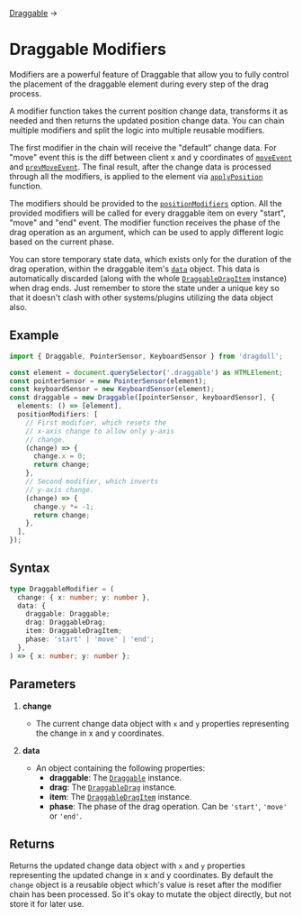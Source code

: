 [Draggable](/draggable) →

# Draggable Modifiers

Modifiers are a powerful feature of Draggable that allow you to fully control the placement of the draggable element during every step of the drag process.

A modifier function takes the current position change data, transforms it as needed and then returns the updated position change data. You can chain multiple modifiers and split the logic into multiple reusable modifiers.

The first modifier in the chain will receive the "default" change data. For "move" event this is the diff between client x and y coordinates of [`moveEvent`](/draggable-drag#moveevent) and [`prevMoveEvent`](/draggable-drag#prevmoveevent). The final result, after the change data is processed through all the modifiers, is applied to the element via [`applyPosition`](/draggable#applyposition) function.

The modifiers should be provided to the [`positionModifiers`](/draggable#positionmodifiers) option. All the provided modifiers will be called for every draggable item on every "start", "move" and "end" event. The modifier function receives the phase of the drag operation as an argument, which can be used to apply different logic based on the current phase.

You can store temporary state data, which exists only for the duration of the drag operation, within the draggable item's [`data`](/draggable-drag-item#data) object. This data is automatically discarded (along with the whole [`DraggableDragItem`](/draggable-drag-item) instance) when drag ends. Just remember to store the state under a unique key so that it doesn't clash with other systems/plugins utilizing the data object also.

## Example

```ts
import { Draggable, PointerSensor, KeyboardSensor } from 'dragdoll';

const element = document.querySelector('.draggable') as HTMLElement;
const pointerSensor = new PointerSensor(element);
const keyboardSensor = new KeyboardSensor(element);
const draggable = new Draggable([pointerSensor, keyboardSensor], {
  elements: () => [element],
  positionModifiers: [
    // First modifier, which resets the
    // x-axis change to allow only y-axis
    // change.
    (change) => {
      change.x = 0;
      return change;
    },
    // Second modifier, which inverts
    // y-axis change.
    (change) => {
      change.y *= -1;
      return change;
    },
  ],
});
```

## Syntax

```ts
type DraggableModifier = (
  change: { x: number; y: number },
  data: {
    draggable: Draggable;
    drag: DraggableDrag;
    item: DraggableDragItem;
    phase: 'start' | 'move' | 'end';
  },
) => { x: number; y: number };
```

## Parameters

1. **change**
   - The current change data object with `x` and `y` properties representing the change in x and y coordinates.

2. **data**
   - An object containing the following properties:
     - **draggable**: The [`Draggable`](/draggable) instance.
     - **drag**: The [`DraggableDrag`](/draggable-drag) instance.
     - **item**: The [`DraggableDragItem`](/draggable-drag-item) instance.
     - **phase**: The phase of the drag operation. Can be `'start'`, `'move'` or `'end'`.

## Returns

Returns the updated change data object with `x` and `y` properties representing the updated change in x and y coordinates. By default the `change` object is a reusable object which's value is reset after the modifier chain has been processed. So it's okay to mutate the object directly, but not store it for later use.
